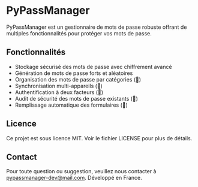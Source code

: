 # PyPassManager

PyPassManager est un gestionnaire de mots de passe robuste offrant de multiples fonctionnalités pour protéger vos mots de passe.

## Fonctionnalités

- Stockage sécurisé des mots de passe avec chiffrement avancé
- Génération de mots de passe forts et aléatoires
- Organisation des mots de passe par catégories (🚧)
- Synchronisation multi-appareils (🚧)
- Authentification à deux facteurs (🚧)
- Audit de sécurité des mots de passe existants (🚧)
- Remplissage automatique des formulaires (🚧)

## Licence

Ce projet est sous licence MIT. Voir le fichier LICENSE pour plus de détails.

## Contact

Pour toute question ou suggestion, veuillez nous contacter à pypassmanager-dev@mail.com. 
Développé en France.
